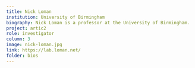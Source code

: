 ```yaml
---
title: Nick Loman
institution: University of Birmingham
biography: Nick Loman is a professor at the University of Birmingham.
project: artic2
role: investigator
column: 3
image: nick-loman.jpg
link: https://lab.loman.net/
folder: bios
---
```


